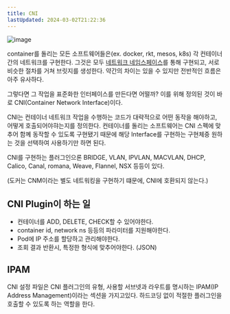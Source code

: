 ```yaml
---
title: CNI
lastUpdated: 2024-03-02T21:22:36
---
```


![image](https://user-images.githubusercontent.com/81006587/216500706-744fd3ac-ca09-443b-b026-9c27f276c2b0.png)


container를 돌리는 모든 소프트웨어들은(ex. docker, rkt, mesos, k8s) 각 컨테이너간의 네트워크를 구현한다. 그것은 모두 [네트워크 네임스페이스](../linux/network namespaces.md)를 통해 구현되고, 서로 비슷한 절차를 거쳐 브릿지를 생성한다. 약간의 차이는 있을 수 있지만 전반적인 흐름은 아주 유사하다.

그렇다면 그 작업을 표준화한 인터페이스를 만든다면 어떨까? 이를 위해 정의된 것이 바로 CNI(Container Network Interface)이다.

CNI는 컨테이너 네트워크 작업을 수행하는 코드가 대략적으로 어떤 동작을 해야하고, 어떻게 호출되어야햐는지를 정의한다. 컨테이너를 돌리는 소프트웨어는 CNI 스펙에 맞추어 함꼐 동작할 수 있도록 구현됐기 때문에 해당 Interface를 구현하는 구현체중 원하는 것을 선택하여 사용하기만 하면 된다.

CNI를 구현하는 플러그인으론 BRIDGE, VLAN, IPVLAN, MACVLAN, DHCP, Calico, Canal, romana, Weave, Flannel, NSX 등등이 있다.

(도커는 CNM이라는 별도 네트워킹을 구현하기 떄문에, CNI에 호환되지 않는다.)

## CNI Plugin이 하는 일

- 컨테이너를 ADD, DELETE, CHECK할 수 있어야한다.
- container id, network ns 등등의 파라미터를 지원해야한다.
- Pod에 IP 주소를 할당하고 관리해야한다.
- 조회 결과 반환시, 특정한 형식에 맞추어야한다. (JSON)

## IPAM

CNI 설정 파일은 CNI 플러그인의 유형, 사용할 서브넷과 라우트를 명시하는 IPAM(IP Address Management)이라는 섹션을 가지고있다. 하드코딩 없이 적절한 플러그인을 호출할 수 있도록 하는 역할을 한다.